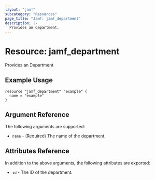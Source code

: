 ```yaml
---
layout: "jamf"
subcategory: "Resources"
page_title: "Jamf: jamf_department"
description: |-
  Provides an department.
---
```


# Resource: jamf_department

Provides an Department.

## Example Usage

```hcl
resource "jamf_department" "example" {
  name = "example"
}
```

## Argument Reference

The following arguments are supported:

* `name` - (Required) The name of the department.

## Attributes Reference

In addition to the above arguments, the following attributes are exported:

* `id` - The ID of the department.
